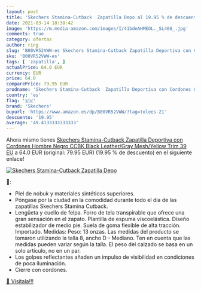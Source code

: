 ```yaml
---
layout: post
title: 'Skechers Stamina-Cutback  Zapatilla Depo al 19.95 % de descuento'
date: 2021-03-14 18:38:42
image: 'https://m.media-amazon.com/images/I/41bdeAHMEOL._SL400_.jpg'
comments: true
category: ofertas
author: ring
slug: 'B00VR52VWW-es Skechers Stamina-Cutback Zapatilla Deportiva con Cordones...'
sku: 'B00VR52VWW-es'
tags: [ 'zapatilla', ]
actualPrice: 64.0 EUR
currency: EUR
price: 64.0
comparePrice: 79.95 EUR
prodname: 'Skechers Stamina-Cutback  Zapatilla Deportiva con Cordones Hombre  Negro  CCBK Black Leather/Gray Mesh/Yellow Trim   39 EU'
country: 'es'
flag: '🇪🇸'
brand: 'Skechers'
buyurl: 'https://www.amazon.es/dp/B00VR52VWW/?tag=tolees-21'
descuento: '19.95'
average: '49.4133333333333'
---
```


Ahora mismo tienes [Skechers Stamina-Cutback  Zapatilla Deportiva con Cordones Hombre  Negro  CCBK Black Leather/Gray Mesh/Yellow Trim   39 EU](https://www.amazon.es/dp/B00VR52VWW/?tag=tolees-21) a 64.0 EUR (original: 79.95 EUR) (19.95 %  de descuento) en el siguiente enlace!

[![Skechers Stamina-Cutback  Zapatilla Depo](https://m.media-amazon.com/images/I/41bdeAHMEOL._SL400_.jpg)](https://www.amazon.es/dp/B00VR52VWW/?tag=tolees-21)

🔎:

- Piel de nobuk y materiales sintéticos superiores.
- Póngase por la ciudad en la comodidad durante todo el día de las zapatillas Skechers Stamina Cutback.
- Lengüeta y cuello de felpa. Forro de tela transpirable que ofrece una gran sensación en el zapato. Plantilla de espuma viscoelástica. Diseño estabilizador de medio pie. Suela de goma flexible de alta tracción. Importado. Medidas: Peso: 13 onzas. Las medidas del producto se tomaron utilizando la talla 8, ancho D - Mediano. Ten en cuenta que las medidas pueden variar según la talla. El peso del calzado se basa en un solo artículo, no en un par.
- Los golpes reflectantes añaden un impulso de visibilidad en condiciones de poca iluminación.
- Cierre con cordones.

[🛒 Visítala!!!](https://www.amazon.es/dp/B00VR52VWW/?tag=tolees-21)
